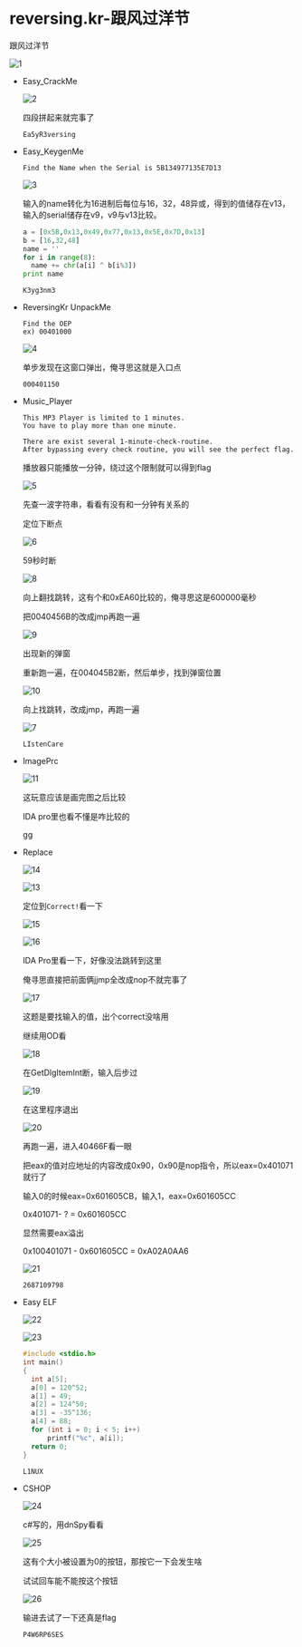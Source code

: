 # reversing.kr-跟风过洋节

跟风过洋节

![1](https://raw.githubusercontent.com/AiDaiP/AiDaiP.github.io/master/images/reversing.kr/1.jpg)

* Easy_CrackMe

  ![2](https://raw.githubusercontent.com/AiDaiP/AiDaiP.github.io/master/images/reversing.kr/2.png)

  四段拼起来就完事了

  `Ea5yR3versing`

  

* Easy_KeygenMe

  ```
  Find the Name when the Serial is 5B134977135E7D13
  ```

  ![3](https://raw.githubusercontent.com/AiDaiP/AiDaiP.github.io/master/images/reversing.kr/3.png)

  输入的name转化为16进制后每位与16，32，48异或，得到的值储存在v13，输入的serial储存在v9，v9与v13比较。

  ```python
  a = [0x5B,0x13,0x49,0x77,0x13,0x5E,0x7D,0x13]
  b = [16,32,48]
  name = ''
  for i in range(8):
  	name += chr(a[i] ^ b[i%3])
  print name
  ```

  `K3yg3nm3`

  

* ReversingKr UnpackMe

  ```
  Find the OEP
  ex) 00401000
  ```

  ![4](https://raw.githubusercontent.com/AiDaiP/AiDaiP.github.io/master/images/reversing.kr/4.png)

  单步发现在这窗口弹出，俺寻思这就是入口点

  `000401150`

  

* Music_Player

  

  ```
  This MP3 Player is limited to 1 minutes.
  You have to play more than one minute.
  
  There are exist several 1-minute-check-routine.
  After bypassing every check routine, you will see the perfect flag.
  ```

  播放器只能播放一分钟，绕过这个限制就可以得到flag

  ![5](https://raw.githubusercontent.com/AiDaiP/AiDaiP.github.io/master/images/reversing.kr/5.png)

  先查一波字符串，看看有没有和一分钟有关系的

  定位下断点

  ![6](https://raw.githubusercontent.com/AiDaiP/AiDaiP.github.io/master/images/reversing.kr/6.png)

  59秒时断

  ![8](https://raw.githubusercontent.com/AiDaiP/AiDaiP.github.io/master/images/reversing.kr/8.png)

  向上翻找跳转，这有个和0xEA60比较的，俺寻思这是600000毫秒

  把0040456B的改成jmp再跑一遍

  ![9](https://raw.githubusercontent.com/AiDaiP/AiDaiP.github.io/master/images/reversing.kr/9.png)

  出现新的弹窗

  重新跑一遍，在004045B2断，然后单步，找到弹窗位置

  ![10](https://raw.githubusercontent.com/AiDaiP/AiDaiP.github.io/master/images/reversing.kr/10.png)

  向上找跳转，改成jmp，再跑一遍

  ![7](https://raw.githubusercontent.com/AiDaiP/AiDaiP.github.io/master/images/reversing.kr/7.png)

  `LIstenCare`

  

* ImagePrc

  ![11](https://raw.githubusercontent.com/AiDaiP/AiDaiP.github.io/master/images/reversing.kr/11.png)

  这玩意应该是画完图之后比较

  IDA pro里也看不懂是咋比较的

  gg

  

* Replace

  

  ![14](https://raw.githubusercontent.com/AiDaiP/AiDaiP.github.io/master/images/reversing.kr/14.png)

  ![13](https://raw.githubusercontent.com/AiDaiP/AiDaiP.github.io/master/images/reversing.kr/13.png)

  定位到`Correct!`看一下

  ![15](https://raw.githubusercontent.com/AiDaiP/AiDaiP.github.io/master/images/reversing.kr/15.png)

  ![16](https://raw.githubusercontent.com/AiDaiP/AiDaiP.github.io/master/images/reversing.kr/16.png)

  IDA Pro里看一下，好像没法跳转到这里

  俺寻思直接把前面俩jjmp全改成nop不就完事了

  ![17](https://raw.githubusercontent.com/AiDaiP/AiDaiP.github.io/master/images/reversing.kr/17.png)

  这题是要找输入的值，出个correct没啥用

  继续用OD看

  ![18](https://raw.githubusercontent.com/AiDaiP/AiDaiP.github.io/master/images/reversing.kr/18.png)

  在GetDlgItemInt断，输入后步过

  ![19](https://raw.githubusercontent.com/AiDaiP/AiDaiP.github.io/master/images/reversing.kr/19.png)

  在这里程序退出

  ![20](https://raw.githubusercontent.com/AiDaiP/AiDaiP.github.io/master/images/reversing.kr/20.png)

  再跑一遍，进入40466F看一眼

  把eax的值对应地址的内容改成0x90，0x90是nop指令，所以eax=0x401071就行了

  输入0的时候eax=0x601605CB，输入1，eax=0x601605CC

  0x401071- ? = 0x601605CC

  显然需要eax溢出

  0x100401071 - 0x601605CC = ‭0xA02A0AA6‬

  ![21](https://raw.githubusercontent.com/AiDaiP/AiDaiP.github.io/master/images/reversing.kr/21.png)

  `‭2687109798‬`

  

* Easy ELF

  ![22](https://raw.githubusercontent.com/AiDaiP/AiDaiP.github.io/master/images/reversing.kr/22.png)

  ![23](https://raw.githubusercontent.com/AiDaiP/AiDaiP.github.io/master/images/reversing.kr/23.png)

  ```c
  #include <stdio.h>
  int main()
  {
  	int a[5];
  	a[0] = 120^52;
  	a[1] = 49;	
  	a[2] = 124^50;
  	a[3] = -35^136;
  	a[4] = 88;
  	for (int i = 0; i < 5; i++)
  		printf("%c", a[i]);
  	return 0;
  }
  ```

  `L1NUX`

  

* CSHOP

  ![24](https://raw.githubusercontent.com/AiDaiP/AiDaiP.github.io/master/images/reversing.kr/24.png)

  c#写的，用dnSpy看看

  ![25](https://raw.githubusercontent.com/AiDaiP/AiDaiP.github.io/master/images/reversing.kr/25.png)

  这有个大小被设置为0的按钮，那按它一下会发生啥

  试试回车能不能按这个按钮

  ![26](https://raw.githubusercontent.com/AiDaiP/AiDaiP.github.io/master/images/reversing.kr/26.png)

  输进去试了一下还真是flag

  `P4W6RP6SES `